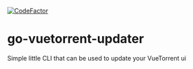 [![CodeFactor](https://www.codefactor.io/repository/github/ondrovic/vuetorrent-updater/badge)](https://www.codefactor.io/repository/github/ondrovic/vuetorrent-updater)
# go-vuetorrent-updater
Simple little CLI that can be used to update your VueTorrent ui
